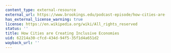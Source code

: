 ```yaml
---
content_type: external-resource
external_url: https://www.brookings.edu/podcast-episode/how-cities-are-creating-inclusive-economies-part-i/
has_external_license_warning: true
license: https://en.wikipedia.org/wiki/All_rights_reserved
status: ''
title: How Cities are Creating Inclusive Economies
uid: 62214a30-cfcd-434d-94f5-35f1d4a651d2
wayback_url: ''
---
```

